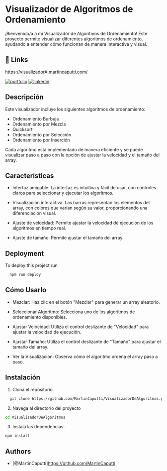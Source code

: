 # Visualizador de Algoritmos de Ordenamiento

¡Bienvenido/a a mi Visualizador de Algoritmos de Ordenamiento! Este proyecto permite visualizar diferentes algoritmos de ordenamiento, ayudando a entender cómo funcionan de manera interactiva y visual.

## 🔗 Links

https://visualizadorA.martincaputti.com/

[![portfolio](https://img.shields.io/badge/my_portfolio-000?style=for-the-badge&logo=ko-fi&logoColor=white)](https://www.martincaputti.com/)
[![linkedin](https://img.shields.io/badge/linkedin-0A66C2?style=for-the-badge&logo=linkedin&logoColor=white)](https://www.linkedin.com/in/martin-caputti-950806b5/)

## Descripción

Este visualizador incluye los siguientes algoritmos de ordenamiento:

- Ordenamiento Burbuja
- Ordenamiento por Mezcla
- Quicksort
- Ordenamiento por Selección
- Ordenamiento por Inserción

Cada algoritmo está implementado de manera eficiente y se puede visualizar paso a paso con la opción de ajustar la velocidad y el tamaño del array.

## Características

- Interfaz amigable: La interfaz es intuitiva y fácil de usar, con controles claros para seleccionar y ejecutar los algoritmos.

- Visualización interactiva: Las barras representan los elementos del array, con colores que varían según su valor, proporcionando una diferenciación visual.

- Ajuste de velocidad: Permite ajustar la velocidad de ejecución de los algoritmos en tiempo real.

- Ajuste de tamaño: Permite ajustar el tamaño del array.

## Deployment

To deploy this project run

```bash
  npm run deploy
```

## Cómo Usarlo

- Mezclar: Haz clic en el botón "Mezclar" para generar un array aleatorio.

- Seleccionar Algoritmo: Selecciona uno de los algoritmos de ordenamiento disponibles.

- Ajustar Velocidad: Utiliza el control deslizante de "Velocidad" para ajustar la velocidad de ejecución.

- Ajustar Tamaño: Utiliza el control deslizante de "Tamaño" para ajustar el tamaño del array.

- Ver la Visualización: Observa cómo el algoritmo ordena el array paso a paso.

## Instalación

1. Clona el repositorio

```bash
  git clone https://github.com/MartinCaputti/VisualizadorDeAlgoritmos.git
```

2. Navega al directorio del proyecto

```bash
cd VisualizadorDeAlgoritmos
```

3. Instala las dependencias:

```bash
npm install
```

## Authors

- [@MartinCaputti]https://github.com/MartinCaputti
